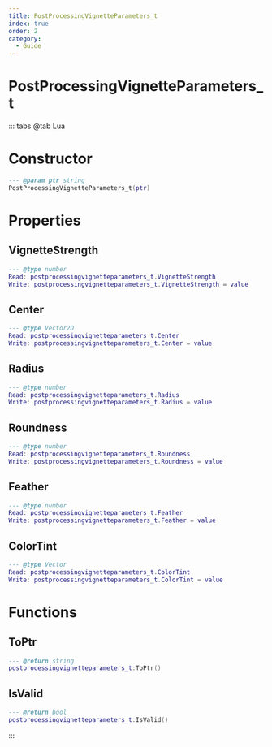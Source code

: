 ```yaml
---
title: PostProcessingVignetteParameters_t
index: true
order: 2
category:
  - Guide
---
```


# PostProcessingVignetteParameters_t

::: tabs
@tab Lua
# Constructor
```lua
--- @param ptr string
PostProcessingVignetteParameters_t(ptr)
```
# Properties
## VignetteStrength 
```lua
--- @type number
Read: postprocessingvignetteparameters_t.VignetteStrength
Write: postprocessingvignetteparameters_t.VignetteStrength = value
```
## Center 
```lua
--- @type Vector2D
Read: postprocessingvignetteparameters_t.Center
Write: postprocessingvignetteparameters_t.Center = value
```
## Radius 
```lua
--- @type number
Read: postprocessingvignetteparameters_t.Radius
Write: postprocessingvignetteparameters_t.Radius = value
```
## Roundness 
```lua
--- @type number
Read: postprocessingvignetteparameters_t.Roundness
Write: postprocessingvignetteparameters_t.Roundness = value
```
## Feather 
```lua
--- @type number
Read: postprocessingvignetteparameters_t.Feather
Write: postprocessingvignetteparameters_t.Feather = value
```
## ColorTint 
```lua
--- @type Vector
Read: postprocessingvignetteparameters_t.ColorTint
Write: postprocessingvignetteparameters_t.ColorTint = value
```
# Functions
## ToPtr
```lua
--- @return string
postprocessingvignetteparameters_t:ToPtr()
```
## IsValid
```lua
--- @return bool
postprocessingvignetteparameters_t:IsValid()
```

:::